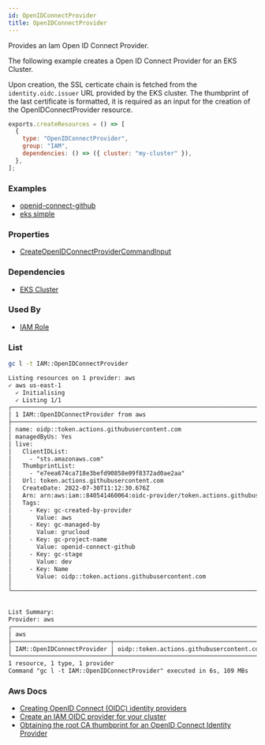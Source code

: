 ```yaml
---
id: OpenIDConnectProvider
title: OpenIDConnectProvider
---
```


Provides an Iam Open ID Connect Provider.

The following example creates a Open ID Connect Provider for an EKS Cluster.

Upon creation, the SSL certicate chain is fetched from the `identity.oidc.issuer` URL provided by the EKS cluster. The thumbprint of the last certificate is formatted, it is required as an input for the creation of the OpenIDConnectProvider resource.

```js
exports.createResources = () => [
  {
    type: "OpenIDConnectProvider",
    group: "IAM",
    dependencies: () => ({ cluster: "my-cluster" }),
  },
];
```

### Examples

- [openid-connect-github](https://github.com/grucloud/grucloud/blob/main/packages/examples/aws/aws-cdk-examples/openid-connect-github)
- [eks simple](https://github.com/grucloud/grucloud/blob/main/packages/examples/aws/EKS/eks-simple)

### Properties

- [CreateOpenIDConnectProviderCommandInput](https://docs.aws.amazon.com/AWSJavaScriptSDK/v3/latest/clients/client-iam/interfaces/createopenidconnectprovidercommandinput.html)

### Dependencies

- [EKS Cluster](../EKS/Cluster.md)

### Used By

- [IAM Role](./Role.md)

### List

```sh
gc l -t IAM::OpenIDConnectProvider
```

```txt
Listing resources on 1 provider: aws
✓ aws us-east-1
  ✓ Initialising
  ✓ Listing 1/1
┌───────────────────────────────────────────────────────────────────────────────────────┐
│ 1 IAM::OpenIDConnectProvider from aws                                                 │
├───────────────────────────────────────────────────────────────────────────────────────┤
│ name: oidp::token.actions.githubusercontent.com                                       │
│ managedByUs: Yes                                                                      │
│ live:                                                                                 │
│   ClientIDList:                                                                       │
│     - "sts.amazonaws.com"                                                             │
│   ThumbprintList:                                                                     │
│     - "e7eea674ca718e3befd90858e09f8372ad0ae2aa"                                      │
│   Url: token.actions.githubusercontent.com                                            │
│   CreateDate: 2022-07-30T11:12:30.676Z                                                │
│   Arn: arn:aws:iam::840541460064:oidc-provider/token.actions.githubusercontent.com    │
│   Tags:                                                                               │
│     - Key: gc-created-by-provider                                                     │
│       Value: aws                                                                      │
│     - Key: gc-managed-by                                                              │
│       Value: grucloud                                                                 │
│     - Key: gc-project-name                                                            │
│       Value: openid-connect-github                                                    │
│     - Key: gc-stage                                                                   │
│       Value: dev                                                                      │
│     - Key: Name                                                                       │
│       Value: oidp::token.actions.githubusercontent.com                                │
│                                                                                       │
└───────────────────────────────────────────────────────────────────────────────────────┘


List Summary:
Provider: aws
┌──────────────────────────────────────────────────────────────────────────────────────┐
│ aws                                                                                  │
├────────────────────────────┬─────────────────────────────────────────────────────────┤
│ IAM::OpenIDConnectProvider │ oidp::token.actions.githubusercontent.com               │
└────────────────────────────┴─────────────────────────────────────────────────────────┘
1 resource, 1 type, 1 provider
Command "gc l -t IAM::OpenIDConnectProvider" executed in 6s, 109 MBs
```

### Aws Docs

- [Creating OpenID Connect (OIDC) identity providers](https://docs.aws.amazon.com/IAM/latest/UserGuide/id_roles_providers_create_oidc.html)
- [Create an IAM OIDC provider for your cluster](https://docs.aws.amazon.com/eks/latest/userguide/enable-iam-roles-for-service-accounts.html)
- [Obtaining the root CA thumbprint for an OpenID Connect Identity Provider](https://docs.aws.amazon.com/IAM/latest/UserGuide/id_roles_providers_create_oidc_verify-thumbprint.html)
